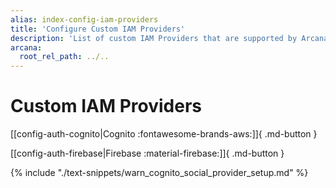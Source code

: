 ```yaml
---
alias: index-config-iam-providers
title: 'Configure Custom IAM Providers'
description: 'List of custom IAM Providers that are supported by Arcana Auth for onboarding Web3 app users in apps integrated with the Arcana SDK.'
arcana:
  root_rel_path: ../..
---
```


# Custom IAM Providers

[[config-auth-cognito|Cognito :fontawesome-brands-aws:]]{ .md-button }

[[config-auth-firebase|Firebase :material-firebase:]]{ .md-button }

{% include "./text-snippets/warn_cognito_social_provider_setup.md" %}   
